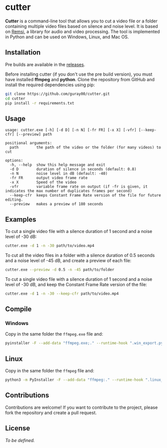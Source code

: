 # cutter

**Cutter** is a command-line tool that allows you to cut a video file or a folder containing multiple video files based on silence and noise level. It is based on [Remsi](https://github.com/bambax/Remsi), a library for audio and video processing. The tool is implemented in Python and can be used on Windows, Linux, and Mac OS.

## Installation

Pre builds are available in the [releases](https://github.com/Guray00/cutter/releases).

Before installing cutter (if you don't use the pre build version), you must have installed **ffmpeg** and **python**. Clone the repository from GitHub and install the required dependencies using pip:

```bash
git clone https://github.com/guray00/cutter.git
cd cutter
pip install -r requirements.txt
```


## Usage

```text
usage: cutter.exe [-h] [-d D] [-n N] [-fr FR] [-x X] [-vfr] [--keep-cfr] [--preview] path

positional arguments:
  path        the path of the video or the folder (for many videos) to cut

options:
  -h, --help  show this help message and exit
  -d D        duration of silence in seconds (default: 0.8)
  -n N        noise level in dB (default: -40)
  -fr FR      output video frame rate
  -x X        Speed of the video
  -vfr        variable frame rate on output (if -fr is given, it indicates the max number of duplicates frames per second)
  --keep-cfr  keeps Constant Frame Rate version of the file for future editing.
  --preview   makes a preview of 180 seconds
```

## Examples

To cut a single video file with a silence duration of 1 second and a noise level of -30 dB:

```bash
cutter.exe -d 1 -n -30 path/to/video.mp4
```

To cut all the video files in a folder with a silence duration of 0.5 seconds and a noise level of -45 dB, and create a preview of each file:

```bash
cutter.exe --preview -d 0.5 -n -45 path/to/folder
```

To cut a single video file with a silence duration of 1 second and a noise level of -30 dB, and keep the Constant Frame Rate version of the file:

```bash
cutter.exe -d 1 -n -30 --keep-cfr path/to/video.mp4
```

## Compile

### Windows

Copy in the same folder the `ffmpeg.exe` file and:

```bash
pyinstaller -F --add-data "ffmpeg.exe;." --runtime-hook ".win_export.py" .\cutter.py
```

## Linux

Copy in the same folder the `ffmpeg` file and:

```bash
python3 -m PyInstaller -F --add-data "ffmpeg:." --runtime-hook ".linux_export.py" ./cutter.py
```

## Contributions

Contributions are welcome! If you want to contribute to the project, please fork the repository and create a pull request.

## License

_To be defined._
